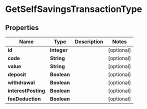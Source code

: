 
# GetSelfSavingsTransactionType

## Properties
Name | Type | Description | Notes
------------ | ------------- | ------------- | -------------
**id** | **Integer** |  |  [optional]
**code** | **String** |  |  [optional]
**value** | **String** |  |  [optional]
**deposit** | **Boolean** |  |  [optional]
**withdrawal** | **Boolean** |  |  [optional]
**interestPosting** | **Boolean** |  |  [optional]
**feeDeduction** | **Boolean** |  |  [optional]



